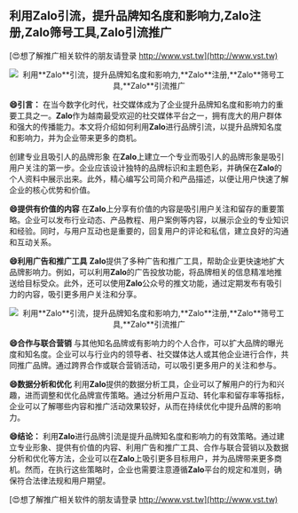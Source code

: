 ## **利用**Zalo**引流，提升品牌知名度和影响力,**Zalo**注册,**Zalo**筛号工具,**Zalo**引流推广**

[😍想了解推广相关软件的朋友请登录 http://www.vst.tw](http://www.vst.tw)

 <center><img src="https://vst.tw/MP4/tuiguang/png/7.png" alt="利用**Zalo**引流，提升品牌知名度和影响力,**Zalo**注册,**Zalo**筛号工具,**Zalo**引流推广"></center>

**😄引言：**
在当今数字化时代，社交媒体成为了企业提升品牌知名度和影响力的重要工具之一。**Zalo**作为越南最受欢迎的社交媒体平台之一，拥有庞大的用户群体和强大的传播能力。本文将介绍如何利用**Zalo**进行品牌引流，以提升品牌知名度和影响力，并为企业带来更多的商机。

创建专业且吸引人的品牌形象
在**Zalo**上建立一个专业而吸引人的品牌形象是吸引用户关注的第一步。企业应该设计独特的品牌标识和主题色彩，并确保在**Zalo**的个人资料中展示出来。此外，精心编写公司简介和产品描述，以便让用户快速了解企业的核心优势和价值。

**😄提供有价值的内容**
在**Zalo**上分享有价值的内容是吸引用户关注和留存的重要策略。企业可以发布行业动态、产品教程、用户案例等内容，以展示企业的专业知识和经验。同时，与用户互动也是重要的，回复用户的评论和私信，建立良好的沟通和互动关系。

**😄利用广告和推广工具**
**Zalo**提供了多种广告和推广工具，帮助企业更快速地扩大品牌影响力。例如，可以利用**Zalo**的广告投放功能，将品牌相关的信息精准地推送给目标受众。此外，还可以使用**Zalo**公众号的推文功能，通过定期发布有吸引力的内容，吸引更多用户关注和分享。

 <center><img src="https://vst.tw/MP4/tuiguang/png/3.png" alt="利用**Zalo**引流，提升品牌知名度和影响力,**Zalo**注册,**Zalo**筛号工具,**Zalo**引流推广"></center>

**😄合作与联合营销**
与其他知名品牌或有影响力的个人合作，可以扩大品牌的曝光度和知名度。企业可以与行业内的领导者、社交媒体达人或其他企业进行合作，共同推广品牌。通过跨界合作或联合营销活动，可以吸引更多用户的关注和参与。

**😄数据分析和优化**
利用**Zalo**提供的数据分析工具，企业可以了解用户的行为和兴趣，进而调整和优化品牌宣传策略。通过分析用户互动、转化率和留存率等指标，企业可以了解哪些内容和推广活动效果较好，从而在持续优化中提升品牌的影响力。

**😄结论：**
利用**Zalo**进行品牌引流是提升品牌知名度和影响力的有效策略。通过建立专业形象、提供有价值的内容、利用广告和推广工具、合作与联合营销以及数据分析和优化等方法，企业可以在**Zalo**上吸引更多目标用户，并为品牌带来更多商机。然而，在执行这些策略时，企业也需要注意遵循**Zalo**平台的规定和准则，确保符合法律法规和用户期望。

[😍想了解推广相关软件的朋友请登录 http://www.vst.tw](http://www.vst.tw)



